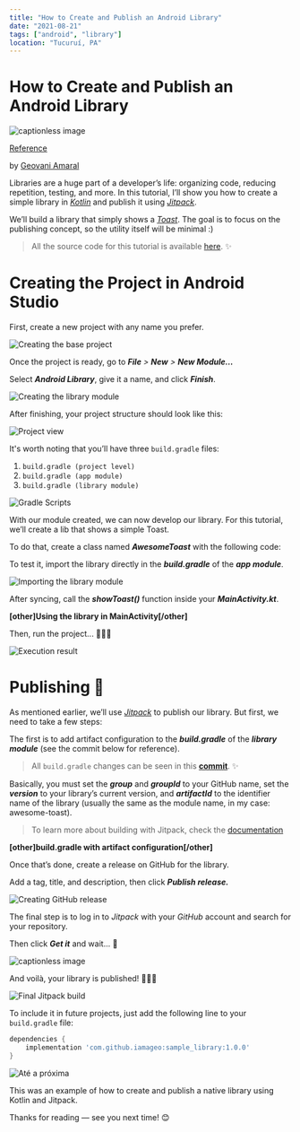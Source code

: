 ```yaml
---
title: "How to Create and Publish an Android Library"
date: "2021-08-21"
tags: ["android", "library"]
location: "Tucuruí, PA"
---
```


How to Create and Publish an Android Library
=============================================

![captionless image](https://miro.medium.com/v2/resize:fit:1400/format:webp/1*Cp4OFWarwXkgoOJtvmOINg.jpeg)

[Reference](https://medium.com/@iamageo/como-criar-e-publicar-uma-biblioteca-android-a3d058387562)

by [Geovani Amaral](https://medium.com/@iamageo?source=post_page---byline--a3d058387562---------------------------------------)


Libraries are a huge part of a developer’s life: organizing code, reducing repetition, testing, and more. In this tutorial, I’ll show you how to create a simple library in [_Kotlin_](https://kotlinlang.org/) and publish it using [_Jitpack_](https://jitpack.io/).

We’ll build a library that simply shows a [_Toast_](https://developer.android.com/guide/topics/ui/notifiers/toasts). The goal is to focus on the publishing concept, so the utility itself will be minimal :)

> All the source code for this tutorial is available [here](https://github.com/iamageo/sample_library). ✨

Creating the Project in Android Studio
======================================

First, create a new project with any name you prefer.

![Creating the base project](https://miro.medium.com/v2/resize:fit:1400/format:webp/1*wWlkWkA7GFjVpclISqsIyg.png)

Once the project is ready, go to **_File_** _>_ **_New_** _>_ **_New Module…_**

Select **_Android Library_**, give it a name, and click **_Finish_**.

![Creating the library module](https://miro.medium.com/v2/resize:fit:1374/format:webp/1*tTqajO7myO7htpZVTlLALw.png)

After finishing, your project structure should look like this:

![Project view](https://miro.medium.com/v2/resize:fit:984/format:webp/1*tHYO4a3_l-1yxFgP0Yqjcg.png)

It's worth noting that you’ll have three `build.gradle` files:

1.  `build.gradle (project level)`
2.  `build.gradle (app module)`
3.  `build.gradle (library module)`

![Gradle Scripts](https://miro.medium.com/v2/resize:fit:966/format:webp/1*IJM4glGAJ4L3LXOr1Kujpg.png)

With our module created, we can now develop our library. For this tutorial, we’ll create a lib that shows a simple Toast.

To do that, create a class named **_AwesomeToast_** with the following code:

To test it, import the library directly in the **_build.gradle_** of the **_app module_**.

![Importing the library module](https://miro.medium.com/v2/resize:fit:1086/format:webp/1*CCxSa1zC4BcpJVlBidt37g.png)

After syncing, call the **_showToast()_** function inside your **_MainActivity.kt_**.

<b>[other]Using the library in MainActivity[/other]</b>

Then, run the project... 🎉🎉🎉

![Execution result](https://miro.medium.com/v2/resize:fit:810/format:webp/1*Ft3UUZdCWjPYvDvXJf-xDA.png)

Publishing 🚀
=============

As mentioned earlier, we’ll use [_Jitpack_](https://jitpack.io/) to publish our library. But first, we need to take a few steps:

The first is to add artifact configuration to the **_build.gradle_** of the **_library module_** (see the commit below for reference).

> All `build.gradle` changes can be seen in this [**commit**](https://github.com/iamageo/sample_library/commit/06f3c44f84e91c2bb6f5d454278d12a18377935b). ✨

Basically, you must set the **_group_** and **_groupId_** to your GitHub name, set the **_version_** to your library’s current version, and **_artifactId_** to the identifier name of the library (usually the same as the module name, in my case: awesome-toast).

> To learn more about building with Jitpack, check the [documentation](https://jitpack.io/docs/BUILDING/#gradle-projects)

<b>[other]build.gradle with artifact configuration[/other]</b>

Once that’s done, create a release on GitHub for the library.

Add a tag, title, and description, then click **_Publish release._**

![Creating GitHub release](https://miro.medium.com/v2/resize:fit:1400/format:webp/1*gBOmGoAxhbcpml3Hz54_MA.png)

The final step is to log in to _Jitpack_ with your _GitHub_ account and search for your repository.

Then click **_Get it_** and wait... 🚧

![captionless image](https://miro.medium.com/v2/resize:fit:1374/format:webp/1*RBMS7aWlx19LAyXXwsRdcg.png)

And voilà, your library is published! 🚀🚀🚀

![Final Jitpack build](https://miro.medium.com/v2/resize:fit:1400/format:webp/1*vvJV6K_Nv4kkLiuPrKcINg.png)

To include it in future projects, just add the following line to your `build.gradle` file:

```gradle
dependencies {	          
    implementation 'com.github.iamageo:sample_library:1.0.0'
}
```

![Até a próxima](https://miro.medium.com/v2/resize:fit:960/format:webp/0*gOB_XTo91XeIX4iE.gif)

This was an example of how to create and publish a native library using Kotlin and Jitpack.

Thanks for reading — see you next time! 😊
